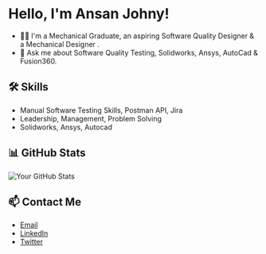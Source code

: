 # Hello, I'm Ansan Johny!

- 👨‍💻 I'm a Mechanical Graduate, an aspiring Software Quality Designer & a Mechanical Designer .
- 💬 Ask me about Software Quality Testing, Solidworks, Ansys, AutoCad & Fusion360.

## 🛠️ Skills

- Manual Software Testing Skills, Postman API, Jira
- Leadership, Management, Problem Solving 
- Solidworks, Ansys, Autocad

## 📊 GitHub Stats

![Your GitHub Stats](https://github-readme-stats.vercel.app/api?username=Ansanjohny&show_icons=true)

## 📫 Contact Me

- [Email](ansanjohny03@gmail.com)
- [LinkedIn](https://www.linkedin.com/in/ansan-johny-6092aa190)
- [Twitter](https://twitter.com/ansan_johny)

